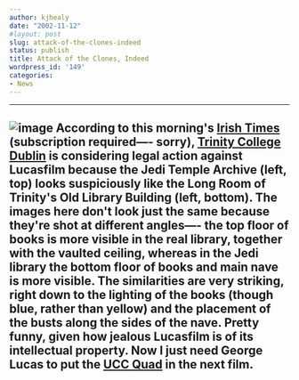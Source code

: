 ```yaml
---
author: kjhealy
date: "2002-11-12"
#layout: post
slug: attack-of-the-clones-indeed
status: publish
title: Attack of the Clones, Indeed
wordpress_id: '149'
categories:
- News
---
```


  -----------------------------------------------------------------------------------------------------------------------------------------------------------------------------------------------------------------------------------------------------------------------------------------------------------------------------------------------------------------------------------------------------------------------------------------------------------------------------------------------------------------------------------------------------------------------------------------------------------------------------------------------------------------------------------------------------------------------------------------------------------------------------------------------------------------------------------------------------------------------------------------------------------------------------------------------------------------------------------------------------------------------------
  ![image](http://fiachra.soc.arizona.edu/blog/images/trinity-wars.jpg) According to this morning's [Irish Times](http://www.ireland.com) (subscription required—- sorry), [Trinity College Dublin](http://www.tcd.ie) is considering legal action against Lucasfilm because the Jedi Temple Archive (left, top) looks suspiciously like the Long Room of Trinity's Old Library Building (left, bottom). The images here don't look just the same because they're shot at different angles—- the top floor of books is more visible in the real library, together with the vaulted ceiling, whereas in the Jedi library the bottom floor of books and main nave is more visible. The similarities are very striking, right down to the lighting of the books (though blue, rather than yellow) and the placement of the busts along the sides of the nave. Pretty funny, given how jealous Lucasfilm is of its intellectual property. Now I just need George Lucas to put the [UCC Quad](http://www.ucc.ie) in the next film.
  -----------------------------------------------------------------------------------------------------------------------------------------------------------------------------------------------------------------------------------------------------------------------------------------------------------------------------------------------------------------------------------------------------------------------------------------------------------------------------------------------------------------------------------------------------------------------------------------------------------------------------------------------------------------------------------------------------------------------------------------------------------------------------------------------------------------------------------------------------------------------------------------------------------------------------------------------------------------------------------------------------------------------------


